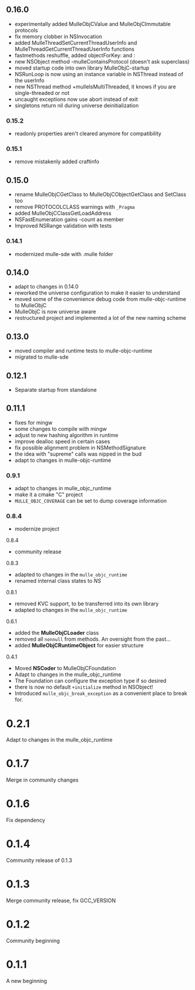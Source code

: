 ## 0.16.0

* experimentally added MulleObjCValue and MulleObjCImmutable protocols
* fix memory clobber in NSInvocation
* added MulleThreadSetCurrentThreadUserInfo and MulleThreadGetCurrentThreadUserInfo functions
* fastmethods reshuffle, added objectForKey: and :
* new NSObject method -mulleContainsProtocol (doesn't ask superclass)
* moved startup code into own library MulleObjC-startup
* NSRunLoop is now using an instance variable in NSThread instead of the userInfo
* new NSThread method +mulleIsMultiThreaded, it knows if you are single-threaded or not
* uncaught exceptions now use abort instead of exit
* singletons return nil during universe deinitialization


### 0.15.2

* readonly properties aren't cleared anymore for compatibility

### 0.15.1

* remove mistakenly added craftinfo

## 0.15.0

* rename MulleObjCGetClass to MulleObjCObjectGetClass and SetClass too
* remove PROTOCOLCLASS warnings with `_Pragma`
* added MulleObjCClassGetLoadAddress
* NSFastEnumeration gains -count as member
* Improved NSRange validation with tests


### 0.14.1

* modernized mulle-sde with .mulle folder

## 0.14.0

* adapt to changes in 0.14.0
* reworked the universe configuration to make it easier to understand
* moved some of the convenience debug code from mulle-objc-runtime to MulleObjC
* MulleObjC is now universe aware
* restructured project and implemented a lot of the new naming scheme


## 0.13.0

* moved compiler and runtime tests to mulle-objc-runtime
* migrated to mulle-sde


## 0.12.1

* Separate startup from standalone

## 0.11.1

* fixes for mingw
* some changes to compile with mingw
* adjust to new hashing algorithm in runtime
* improve dealloc speed in certain cases
* fix possible alignment problem in NSMethodSignature
* the idea with "supreme" calls was nipped in the bud
* adapt to changes in mulle-objc-runtime


### 0.9.1

* adapt to changes in mulle_objc_runtime
* make it a cmake "C" project
* `MULLE_OBJC_COVERAGE` can be set to dump coverage information

### 0.8.4

* modernize project


0.8.4

* community release

0.8.3

* adapted to changes in the `mulle_objc_runtime`
* renamed internal class states to _NS_

0.8.1

* removed KVC support, to be transferred into its own library
* adapted to changes in the `mulle_objc_runtime`

0.6.1

* added the **MulleObjCLoader** class
* removed all `nonnull` from methods. An oversight from the past...
* added **MulleObjCRuntimeObject** for easier structure

0.4.1

* Moved **NSCoder** to MulleObjCFoundation
* Adapt to changes in the mulle_objc_runtime
* The Foundation can configure the exception type if so desired
* there is now no default `+initialize` method in NSObject!
* Introduced `mulle_objc_break_exception` as a convenient place to
break for.



0.2.1
====

Adapt to changes in the mulle_objc_runtime

0.1.7
=====

Merge in community changes


0.1.6
=====

Fix dependency

0.1.4
=====

Community release of 0.1.3

0.1.3
=====

Merge community release, fix GCC_VERSION

0.1.2
=====

Community beginning

0.1.1
=====

A new beginning
